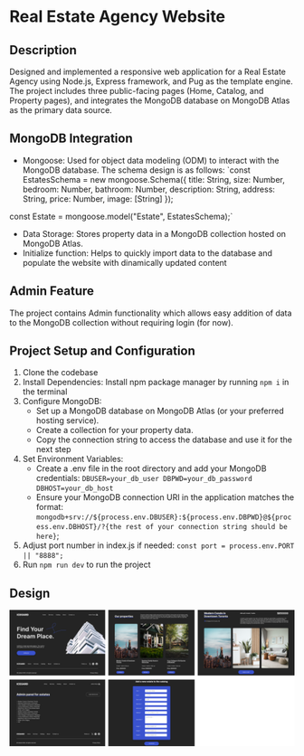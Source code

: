 # Real Estate Agency Website

## Description
Designed and implemented a responsive web application for a Real Estate Agency using Node.js, Express framework, and Pug as the template engine. The project includes three public-facing pages (Home, Catalog, and Property pages), and integrates the MongoDB database on MongoDB Atlas as the primary data source. 

## MongoDB Integration
- Mongoose: Used for object data modeling (ODM) to interact with the MongoDB database. The schema design is as follows:
  `const EstatesSchema = new mongoose.Schema({
    title: String,
    size: Number,
    bedroom: Number,
    bathroom: Number,
    description: String,
    address: String,
    price: Number,
    image: [String]
});

const Estate = mongoose.model("Estate", EstatesSchema);`

- Data Storage: Stores property data in a MongoDB collection hosted on MongoDB Atlas.
- Initialize function: Helps to quickly import data to the database and populate the website with dinamically updated content

## Admin Feature
The project contains Admin functionality which allows easy addition of data to the MongoDB collection without requiring login (for now).

## Project Setup and Configuration
1. Clone the codebase
2. Install Dependencies: Install npm package manager by running `npm i` in the terminal
3. Configure MongoDB:
   - Set up a MongoDB database on MongoDB Atlas (or your preferred hosting service).
   - Create a collection for your property data.
   - Copy the connection string to access the database and use it for the next step
5. Set Environment Variables:
    - Create a .env file in the root directory and add your MongoDB credentials:
        `DBUSER=your_db_user
        DBPWD=your_db_password
        DBHOST=your_db_host`
    - Ensure your MongoDB connection URI in the application matches the format: `mongodb+srv://${process.env.DBUSER}:${process.env.DBPWD}@${process.env.DBHOST}/?{the rest of your connection string should be here}`;
6. Adjust port number in index.js if needed: `const port = process.env.PORT || "8888";`
7. Run `npm run dev` to run the project

## Design
<img src="frames.png" width="600px">
